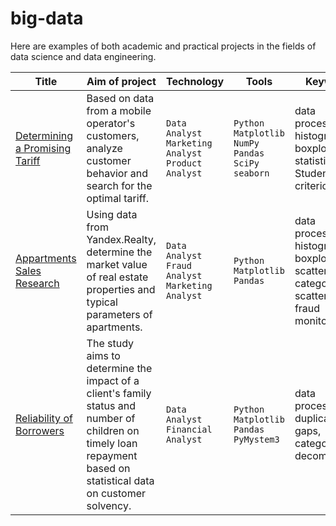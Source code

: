 # big-data
Here are examples of both academic and practical projects in the fields of data science and data engineering.

| Title | Aim of project | Technology | Tools | Keywords |
|--|--|--|--|--|
| [Determining a Promising Tariff](https://github.com/vartemyev88/big-data/tree/main/DS-practicum-determining_promising_tariff) | Based on data from a mobile operator's customers, analyze customer behavior and search for the optimal tariff. | `Data Analyst` `Marketing Analyst` `Product Analyst` | `Python` `Matplotlib` `NumPy` `Pandas` `SciPy` `seaborn` | data processing, histogram, boxplot, statistical test, Student's criterion |
| [Appartments Sales Research](https://github.com/vartemyev88/big-data/tree/main/DS-practicum-appartments_sales) | Using data from Yandex.Realty, determine the market value of real estate properties and typical parameters of apartments. | `Data Analyst` `Fraud Analyst` `Marketing Analyst` | `Python` `Matplotlib` `Pandas` | data processing, histogram, boxplot, scatter matrix, categorization, scatter plot, fraud monitoring |
| [Reliability of Borrowers](https://github.com/vartemyev88/big-data/tree/main/DS-practicum-borrowers_reliability) | The study aims to determine the impact of a client's family status and number of children on timely loan repayment based on statistical data on customer solvency. | `Data Analyst` `Financial Analyst` | `Python` `Matplotlib` `Pandas` `PyMystem3` | data processing, duplicates, gaps, categorization, decomposition |
